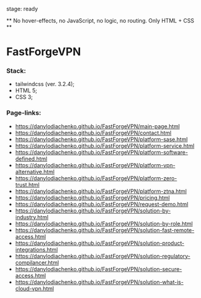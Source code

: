 stage: ready

** No hover-effects, no JavaScript, no logic, no routing. Only HTML + CSS **

# FastForgeVPN

### Stack:
- tailwindcss (ver. 3.2.4);
- HTML 5;
- CSS 3;

### Page-links: 
- https://danylodiachenko.github.io/FastForgeVPN/main-page.html
- https://danylodiachenko.github.io/FastForgeVPN/contact.html
- https://danylodiachenko.github.io/FastForgeVPN/platform-sase.html
- https://danylodiachenko.github.io/FastForgeVPN/platform-service.html
- https://danylodiachenko.github.io/FastForgeVPN/platform-software-defined.html
- https://danylodiachenko.github.io/FastForgeVPN/platform-vpn-alternative.html
- https://danylodiachenko.github.io/FastForgeVPN/platform-zero-trust.html
- https://danylodiachenko.github.io/FastForgeVPN/platform-ztna.html
- https://danylodiachenko.github.io/FastForgeVPN/pricing.html
- https://danylodiachenko.github.io/FastForgeVPN/request-demo.html
- https://danylodiachenko.github.io/FastForgeVPN/solution-by-industry.html
- https://danylodiachenko.github.io/FastForgeVPN/solution-by-role.html
- https://danylodiachenko.github.io/FastForgeVPN/solution-fast-remote-access.html
- https://danylodiachenko.github.io/FastForgeVPN/solution-product-integrations.html
- https://danylodiachenko.github.io/FastForgeVPN/solution-regulatory-compilancer.html
- https://danylodiachenko.github.io/FastForgeVPN/solution-secure-access.html
- https://danylodiachenko.github.io/FastForgeVPN/solution-what-is-cloud-vpn.html
